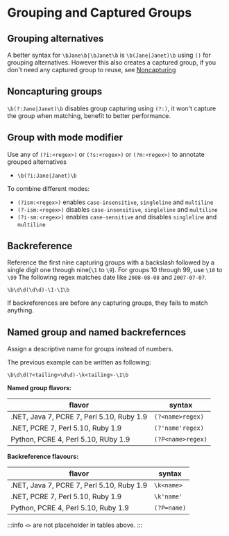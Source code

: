 # Grouping and Captured Groups

## Grouping alternatives

A better syntax for `\bJane\b|\bJanet\b` is `\b(Jane|Janet)\b` using `()` for grouping alternatives.
However this also creates a captured group, if you don't need any captured group to reuse, see [Noncapturing](#noncapturing-groups)

## Noncapturing groups

`\b(?:Jane|Janet)\b` disables group capturing using `(?:)`, it won't capture the group when matching, benefit to better performance.

## Group with mode modifier

Use any of `(?i:<regex>)` or `(?s:<regex>)` or `(?m:<regex>)` to annotate grouped alternatives

- `\b(?i:Jane|Janet)\b`

To combine different modes:

- `(?ism:<regex>)` enables `case-insensitive`, `singleline` and `multiline`
- `(?-ism:<regex>)` disables `case-insensitive`, `singleline` and `multiline`
- `(?i-sm:<regex>)` enables `case-sensitive` and disables `singleline` and `multiline`

## Backreference

Reference the first nine capturing groups with a backslash followed by a single digit one through nine(`\1` to `\9`). For groups 10 through 99, use `\10` to `\99`
The following regex matches date like `2008-08-08` and `2007-07-07`.

```regex
\b\d\d(\d\d)-\1-\1\b
```

If backreferences are before any capturing groups, they fails to match anything.

## Named group and named backrefernces

Assign a descriptive name for groups instead of numbers.

The previous example can be written as following:

```regex
\b\d\d(?<tailing>\d\d)-\k<tailing>-\1\b
```

**Named group flavors:**

|flavor|syntax|
|---|---|
|.NET, Java 7, PCRE 7, Perl 5.10, Ruby 1.9|`(?<name>regex)`|
|.NET, PCRE 7, Perl 5.10, Ruby 1.9|`(?'name'regex)`|
|Python, PCRE 4, Perl 5.10, RUby 1.9|`(?P<name>regex)`|

**Backreference flavours:**

|flavor|syntax|
|---|---|
|.NET, Java 7, PCRE 7, Perl 5.10, Ruby 1.9|`\k<name>`|
|.NET, PCRE 7, Perl 5.10, Ruby 1.9|`\k'name'`|
|Python, PCRE 4, Perl 5.10, Ruby 1.9|`(?P=name)`|

:::info
`<>` are not placeholder in tables above.
:::
